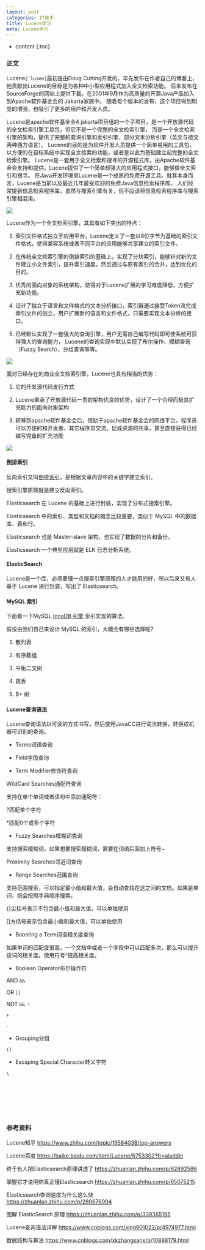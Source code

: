 ```yaml
---
layout: post
categories: IT技术
title: Lucene学习
meta: Lucene学习
---
```

* content
{:toc}

### 正文

Lucene`['lusen]`最初是由Doug Cutting开发的，早先发布在作者自己的博客上，他贡献出Lucene的目标是为各种中小型应用程式加入全文检索功能。
后来发布在SourceForge的网站上提供下载。在2001年9月作为高质量的开源Java产品加入到Apache软件基金会的 Jakarta家族中。
随着每个版本的发布，这个项目得到明显的增强，也吸引了更多的用户和开发人员。

Lucene是apache软件基金会4 jakarta项目组的一个子项目，是一个开放源代码的全文检索引擎工具包，但它不是一个完整的全文检索引擎，
而是一个全文检索引擎的架构，提供了完整的查询引擎和索引引擎，部分文本分析引擎（英文与德文两种西方语言）。
Lucene的目的是为软件开发人员提供一个简单易用的工具包，以方便的在目标系统中实现全文检索的功能，或者是以此为基础建立起完整的全文检索引擎。
Lucene是一套用于全文检索和搜寻的开源程式库，由Apache软件基金会支持和提供。Lucene提供了一个简单却强大的应用程式接口，能够做全文索引和搜寻。
在Java开发环境里Lucene是一个成熟的免费开源工具。就其本身而言，Lucene是当前以及最近几年最受欢迎的免费Java信息检索程序库。
人们经常提到信息检索程序库，虽然与搜索引擎有关，但不应该将信息检索程序库与搜索引擎相混淆。

![]({{site.baseurl}}/images/20201228/20201228204859.png)

Lucene作为一个全文检索引擎，其具有如下突出的特点：

1. 索引文件格式独立于应用平台。Lucene定义了一套以8位字节为基础的索引文件格式，使得兼容系统或者不同平台的应用能够共享建立的索引文件。
   
2. 在传统全文检索引擎的倒排索引的基础上，实现了分块索引，能够针对新的文件建立小文件索引，提升索引速度。然后通过与原有索引的合并，达到优化的目的。
   
3. 优秀的面向对象的系统架构，使得对于Lucene扩展的学习难度降低，方便扩充新功能。
   
4. 设计了独立于语言和文件格式的文本分析接口，索引器通过接受Token流完成索引文件的创立，用户扩展新的语言和文件格式，只需要实现文本分析的接口。
   
5. 已经默认实现了一套强大的查询引擎，用户无需自己编写代码即可使系统可获得强大的查询能力， Lucene的查询实现中默认实现了布尔操作、模糊查询（Fuzzy Search）、分组查询等等。

![]({{site.baseurl}}/images/20201228/20201228204839.png)

面对已经存在的商业全文检索引擎，Lucene也具有相当的优势：

1. 它的开发源代码发行方式

2. Lucene秉承了开放源代码一贯的架构优良的优势，设计了一个合理而极具扩充能力的面向对象架构

3. 转移到apache软件基金会后，借助于apache软件基金会的网络平台，程序员可以方便的和开发者、其它程序员交流，促成资源的共享，甚至直接获得已经编写完备的扩充功能

![]({{site.baseurl}}/images/20201228/20201228204860.jpg)

#### 倒排索引

反向索引又叫[倒排索引](https://zhuanlan.zhihu.com/p/62892586)，是根据文章内容中的关键字建立索引。

搜索引擎原理就是建立反向索引。

Elasticsearch 在 Lucene 的基础上进行封装，实现了分布式搜索引擎。

Elasticsearch 中的索引、类型和文档的概念比较重要，类似于 MySQL 中的数据库、表和行。

Elasticsearch 也是 Master-slave 架构，也实现了数据的分片和备份。

Elasticsearch 一个典型应用就是 ELK 日志分析系统。

#### ElasticSearch

Lucene是一个库，必须要懂一点搜索引擎原理的人才能用的好，所以后来又有人基于 Lucene 进行封装，写出了 Elasticsearch。

#### MySQL 索引

下面看一下MySQL [InnoDB 引擎](https://zhuanlan.zhihu.com/p/280676094) 索引实现的算法。

假设由我们自己来设计 MySQL 的索引，大概会有哪些选择呢?

1. 散列表

2. 有序数组

3. 平衡二叉树

4. 跳表

5. B+ 树



#### Lucene查询语法

Lucene查询语法以可读的方式书写，然后使用JavaCC进行词法转换，转换成机器可识别的查询。

* Terms词语查询

* Field字段查询

* Term Modifier修饰符查询

WildCard Searches通配符查询

支持在单个单词或者语句中添加通配符：

?匹配单个字符

*匹配0个或多个字符

* Fuzzy Searches模糊词查询

支持搜索模糊词，如果想要搜索模糊词，需要在词语后面加上符号~

Proximity Searches邻近词查询

* Range Searches范围查询

支持范围搜索，可以指定最小值和最大值，会自动查找在这之间的文档。如果是单词，则会按照字典顺序搜索。

{}尖括号表示不包含最小值和最大值，可以单独使用

[]方括号表示包含最小值和最大值，可以单独使用

* Boosting a Term词语相关度查询

如果单词的匹配度很高，一个文档中或者一个字段中可以匹配多次，那么可以提升该词的相关度。使用符号^提高相关度。

* Boolean Operator布尔操作符

AND `&&`

OR `||`

NOT `&& !`

`+`

`-`

* Grouping分组

`()`

* Escaping Special Character转义字符

`\`

<br/><br/><br/><br/><br/>
### 参考资料

Lucene知乎 <https://www.zhihu.com/topic/19584038/top-answers>

Lucene百度 <https://baike.baidu.com/item/Lucene/6753302?fr=aladdin>

终于有人把Elasticsearch原理讲透了 <https://zhuanlan.zhihu.com/p/62892586>

掌握它才说明你真正懂Elasticsearch <https://zhuanlan.zhihu.com/p/65075215>

Elasticsearch查询速度为什么这么快 <https://zhuanlan.zhihu.com/p/280676094>

图解 ElasticSearch 原理 <https://zhuanlan.zhihu.com/p/339365195>

Lucene查询语法详解 <https://www.cnblogs.com/xing901022/p/4974977.html>

数据结构与算法 <https://www.cnblogs.com/xkzhangsanx/p/10888179.html>



